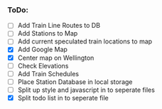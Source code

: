 ### ToDo:

- [ ] Add Train Line Routes to DB
- [ ] Add Stations to Map
- [ ] Add current speculated train locations to map
- [x] Add Google Map
- [x] Center map on Wellington
- [ ] Check Elevations
- [ ] Add Train Schedules
- [ ] Place Station Database in local storage
- [ ] Split up style and javascript in to seperate files
- [x] Split todo list in to seperate file